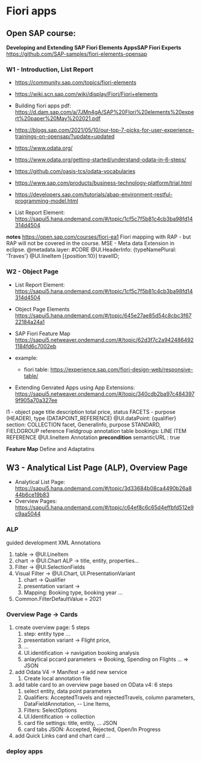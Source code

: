 # Fiori apps 
## Open SAP course: 

**Developing and Extending SAP Fiori Elements AppsSAP Fiori Experts**
https://github.com/SAP-samples/fiori-elements-opensap
### W1 - Introduction, List Report
* https://community.sap.com/topics/fiori-elements
* https://wiki.scn.sap.com/wiki/display/Fiori/Fiori+elements
* Building fiori apps pdf: https://d.dam.sap.com/a/7JMn4gA/SAP%20FIori%20elements%20expert%20paper%20May%202021.pdf
* https://blogs.sap.com/2021/05/10/our-top-7-picks-for-user-experience-trainings-on-opensap/?update=updated
* https://www.odata.org/
* https://www.odata.org/getting-started/understand-odata-in-6-steps/
* https://github.com/oasis-tcs/odata-vocabularies
* https://www.sap.com/products/business-technology-platform/trial.html
* https://developers.sap.com/tutorials/abap-environment-restful-programming-model.html


* List Report Element: 
https://sapui5.hana.ondemand.com/#/topic/1cf5c7f5b81c4cb3ba98fd14314d4504

**notes**
https://open.sap.com/courses/fiori-ea1
Fiori mapping with RAP - but RAP will not be covered in the course. 
MSE - Meta data Extension
in eclipse. 
@metadata.layer: #CORE 
@UI.HeaderInfo: {typeNamePlural: 'Traves'}
@UI.lineItem [{position:10}] travelID; 

### W2 - Object Page
* List Report Element: 
https://sapui5.hana.ondemand.com/#/topic/1cf5c7f5b81c4cb3ba98fd14314d4504
* Object Page Elements
https://sapui5.hana.ondemand.com/#/topic/645e27ae85d54c8cbc3f6722184a24a1 
* SAP Fiori Feature Map
https://sapui5.netweaver.ondemand.com/#/topic/62d3f7c2a9424864921184fd6c7002eb
* example: 
    * fiori table: https://experience.sap.com/fiori-design-web/responsive-table/

* Extending Genrated Apps using App Extensions: 
https://sapui5.netweaver.ondemand.com/#/topic/340cdb2ba97c4843979f905a70a327ee

l1 - object page 
title description
total price, status 
    FACETS - purpose (HEADER), type (DATAPOINT_REFERENCE)
@UI.dataPoint: {qualifier}
section: COLLECTION facet, GeneralInfo, purpose STANDARD,
FIELDGROUP reference
Fieldgroup annotation
table bookings: LINE ITEM REFERENCE 
@UI.lineItem Annotation
**precondition** semanticURL : true 

**Feature Map**
Define and Adaptatins 

## W3 - Analytical List Page (ALP), Overview Page
* Analytical List Page:
https://sapui5.hana.ondemand.com/#/topic/3d33684b08ca4490b26a844b6ce19b83
* Overview Pages:
https://sapui5.hana.ondemand.com/#/topic/c64ef8c6c65d4effbfd512e9c9aa5044

### ALP
guided development 
XML Annotations 
1. table -> @UI.LineItem 
2. chart -> @UI.Chart ALP -> title, entity, properties... 
3. Filter -> @UI.SelectionFields
4. Visual Filter -> @UI.Chart, UI.PresentationVariant
    1. chart -> Qualifier 
    2. presentation variant -> 
    3. Mapping: Booking type, booking year ... 
5. Common.FilterDefaultValue = 2021

### Overview Page -> Cards
1. create overview page: 5 steps 
    1. step: entity type ... 
    2. presentation variant -> Flight price, 
    3. ... 
    4. UI.identification -> navigation booking analysis 
    5. anlaytical pccard parameters -> Booking, Spending on Flights ... => JSON
2. add Odata V4 -> Manifest -> add new service 
    1. Create local annotation file 
3. add table card to an overview page based on OData v4: 6 steps
    1. select entity, data point parameters 
    2. Qualifiers: AcceptedTravels and rejectedTravels, column parameters, DataFieldAnnotation, -- Line Items, 
    3. Filters: SelectOptions
    4. UI.Identification -> collection 
    5. card file settings: title, entity, ... JSON
    6. card tabs JSON: Accepted, Rejected, Open/In Progress 
4. add Quick Links card and chart card ... 


### deploy apps





